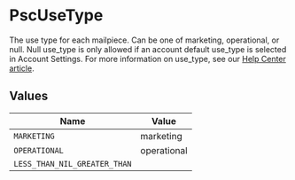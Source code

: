 # PscUseType

The use type for each mailpiece. Can be one of marketing, operational, or null. Null use_type is only allowed if an account default use_type is selected in Account Settings. For more information on use_type, see our  [Help Center article](https://help.lob.com/print-and-mail/building-a-mail-strategy/managing-mail-settings/declaring-mail-use-type).


## Values

| Name                         | Value                        |
| ---------------------------- | ---------------------------- |
| `MARKETING`                  | marketing                    |
| `OPERATIONAL`                | operational                  |
| `LESS_THAN_NIL_GREATER_THAN` | <nil>                        |